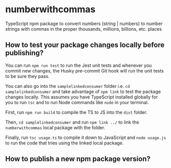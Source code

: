 # numberwithcommas

TypeScript npm package to convert numbers (string | numbers) to number strings with commas in the proper thousands, millions, billions, etc. places

## How to test your package changes locally before publishing?

You can run `npm run test` to run the Jest unit tests and whenever you commit new changes, the Husky pre-commit Git hook will run the unit tests to be sure they pass.

You can also go into the `samplelinkedconsumer` folder i.e. `cd samplelinkedconsumer` and take advantage of `npm link` to test the package changes locally. This assumes you have TypeScript installed globally for you to run `tsc` and to run Node commands like `node` in your terminal.

First, run `npm run build` to compile the TS to JS into the `dist` folder.

Then, `cd samplelinkedconsumer` and run `npm link ../` to link the `numberwithcommas` local package with the folder.

Finally, run `tsc usage.ts` to compile it down to JavaScript and `node usage.js` to run the code that tries using the linked local package.

## How to publish a new npm package version?
